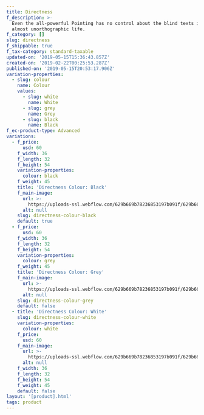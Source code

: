 ```yaml
---
title: Directness
f_description: >-
  Even the all-powerful Pointing has no control about the blind texts it is an
  almost unorthographic life.
f_category: []
slug: directness
f_shippable: true
f_tax-category: standard-taxable
updated-on: '2019-05-15T15:36:43.857Z'
created-on: '2019-02-22T00:25:53.287Z'
published-on: '2019-05-15T20:53:17.906Z'
variation-properties:
  - slug: colour
    name: Colour
    values:
      - slug: white
        name: White
      - slug: grey
        name: Grey
      - slug: black
        name: Black
f_ec-product-type: Advanced
variations:
  - f_price:
      usd: 60
    f_width: 36
    f_length: 32
    f_height: 54
    variation-properties:
      colour: black
    f_weight: 45
    title: 'Directness Colour: Black'
    f_main-image:
      url: >-
        https://uploads-ssl.webflow.com/629b669b78236853197b091f/629b669b782368b8c47b099d_store-item-3.jpg
      alt: null
    slug: directness-colour-black
    default: true
  - f_price:
      usd: 60
    f_width: 36
    f_length: 32
    f_height: 54
    variation-properties:
      colour: grey
    f_weight: 45
    title: 'Directness Colour: Grey'
    f_main-image:
      url: >-
        https://uploads-ssl.webflow.com/629b669b78236853197b091f/629b669b782368b8c47b099d_store-item-3.jpg
      alt: null
    slug: directness-colour-grey
    default: false
  - title: 'Directness Colour: White'
    slug: directness-colour-white
    variation-properties:
      colour: white
    f_price:
      usd: 60
    f_main-image:
      url: >-
        https://uploads-ssl.webflow.com/629b669b78236853197b091f/629b669b782368b8c47b099d_store-item-3.jpg
      alt: null
    f_width: 36
    f_length: 32
    f_height: 54
    f_weight: 45
    default: false
layout: '[product].html'
tags: product
---
```



